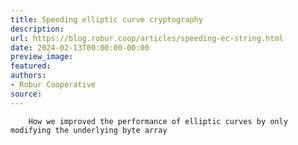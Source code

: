 ```yaml
---
title: Speeding elliptic curve cryptography
description:
url: https://blog.robur.coop/articles/speeding-ec-string.html
date: 2024-02-13T00:00:00-00:00
preview_image:
featured:
authors:
- Robur Cooperative
source:
---
```



        How we improved the performance of elliptic curves by only modifying the underlying byte array
      
